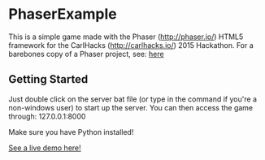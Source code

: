 # PhaserExample
This is a simple game made with the Phaser (http://phaser.io/) HTML5 framework for the CarlHacks (http://carlhacks.io/) 2015 Hackathon. For a barebones copy of a Phaser project, see: [here](https://github.com/OmarShehata/BasicPhaser)

## Getting Started

Just double click on the server bat file (or type in the command if you're a non-windows user) to start up the server. You can then access the game through: 127.0.0.1:8000 

Make sure you have Python installed!

[See a live demo here!](http://4urentertainment.org/storage/carlwars/)
